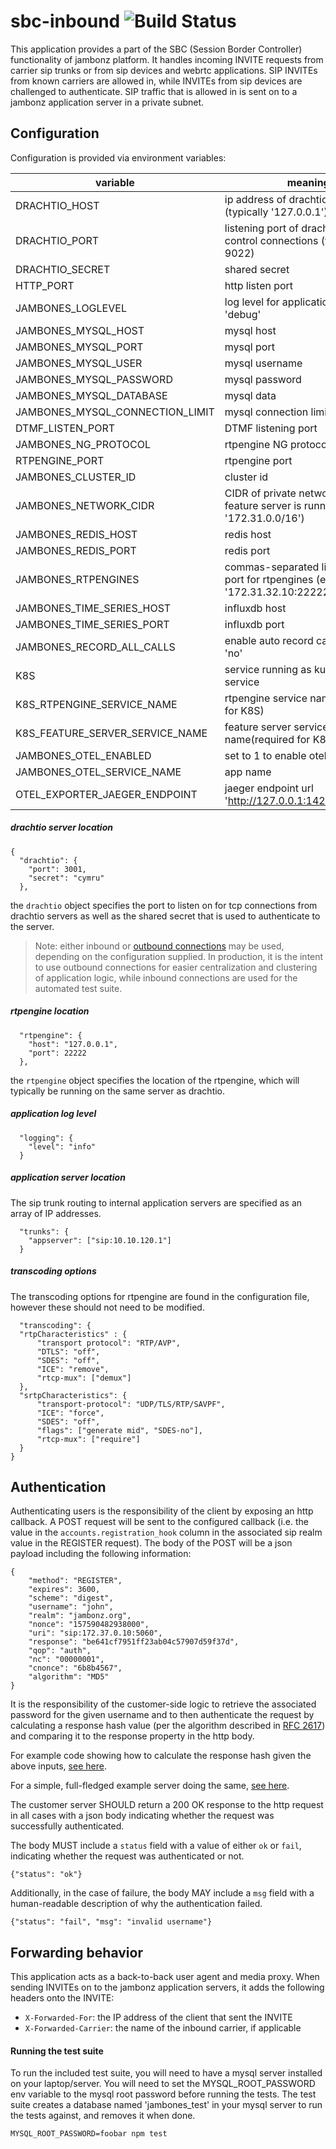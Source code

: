 # sbc-inbound ![Build Status](https://github.com/jambonz/sbc-inbound/workflows/CI/badge.svg)

This application provides a part of the SBC (Session Border Controller) functionality of jambonz platform. It handles incoming INVITE requests from carrier sip trunks or from sip devices and webrtc applications. SIP INVITEs from known carriers are allowed in, while INVITEs from sip devices are challenged to authenticate.  SIP traffic that is allowed in is sent on to a jambonz application server in a private subnet.

## Configuration

Configuration is provided via environment variables:

| variable | meaning | required?|
|----------|----------|---------|
|DRACHTIO_HOST| ip address of drachtio server (typically '127.0.0.1')|yes|
|DRACHTIO_PORT| listening port of drachtio server for control connections (typically 9022)|yes|
|DRACHTIO_SECRET| shared secret|yes|
|HTTP_PORT| http listen port |no|
|JAMBONES_LOGLEVEL| log level for application, 'info' or 'debug'|no|
|JAMBONES_MYSQL_HOST| mysql host|yes|
|JAMBONES_MYSQL_PORT| mysql port |no|
|JAMBONES_MYSQL_USER| mysql username|yes|
|JAMBONES_MYSQL_PASSWORD| mysql password|yes|
|JAMBONES_MYSQL_DATABASE| mysql data|yes|
|JAMBONES_MYSQL_CONNECTION_LIMIT| mysql connection limit |no|
|DTMF_LISTEN_PORT| DTMF listening port |no|
|JAMBONES_NG_PROTOCOL| rtpengine NG protocol |no|
|RTPENGINE_PORT| rtpengine port |no|
|JAMBONES_CLUSTER_ID| cluster id |no|
|JAMBONES_NETWORK_CIDR| CIDR of private network that feature server is running in (e.g. '172.31.0.0/16')|yes|
|JAMBONES_REDIS_HOST| redis host|yes|
|JAMBONES_REDIS_PORT|redis port|no|
|JAMBONES_RTPENGINES| commas-separated list of ip:ng-port for rtpengines (e.g. '172.31.32.10:22222')|no|
|JAMBONES_TIME_SERIES_HOST| influxdb host |yes|
|JAMBONES_TIME_SERIES_PORT| influxdb port |no|
|JAMBONES_RECORD_ALL_CALLS| enable auto record calls, 'yes' or 'no' |no|
|K8S| service running as kubernetes service |no|
|K8S_RTPENGINE_SERVICE_NAME| rtpengine service name(required for K8S) |no|
|K8S_FEATURE_SERVER_SERVICE_NAME| feature server service name(required for K8S) |no|
|JAMBONES_OTEL_ENABLED| set to 1 to enable otel tracing |no|
|JAMBONES_OTEL_SERVICE_NAME| app name |no|
|OTEL_EXPORTER_JAEGER_ENDPOINT| jaeger endpoint url  'http://127.0.0.1:14268/api/traces' |no|

##### drachtio server location
```
{
  "drachtio": {
    "port": 3001,
    "secret": "cymru"
  },
```
the `drachtio` object specifies the port to listen on for tcp connections from drachtio servers as well as the shared secret that is used to authenticate to the server.

> Note: either inbound or [outbound connections](https://drachtio.org/docs#outbound-connections) may be used, depending on the configuration supplied.  In production, it is the intent to use outbound connections for easier centralization and clustering of application logic, while inbound connections are used for the automated test suite.

##### rtpengine location
```
  "rtpengine": {
    "host": "127.0.0.1",
    "port": 22222
  },
```
the `rtpengine` object specifies the location of the rtpengine, which will typically be running on the same server as drachtio.

##### application log level
```
  "logging": {
    "level": "info"
  }
```
##### application server location
The sip trunk routing to internal application servers are specified as an array of IP addresses.
```
  "trunks": {
    "appserver": ["sip:10.10.120.1"]
  }
```
##### transcoding options
The transcoding options for rtpengine are found in the configuration file, however these should not need to be modified.
```
  "transcoding": {
  "rtpCharacteristics" : {
      "transport protocol": "RTP/AVP",
      "DTLS": "off",
      "SDES": "off",
      "ICE": "remove",
      "rtcp-mux": ["demux"]
  },
  "srtpCharacteristics": {
      "transport-protocol": "UDP/TLS/RTP/SAVPF",
      "ICE": "force",
      "SDES": "off",
      "flags": ["generate mid", "SDES-no"],
      "rtcp-mux": ["require"]
  } 
}
```
## Authentication
Authenticating users is the responsibility of the client by exposing an http callback.  A POST request will be sent to the configured callback (i.e. the value in the `accounts.registration_hook` column in the associated sip realm value in the REGISTER request).  The body of the POST will be a json payload including the following information:
```
{
	"method": "REGISTER",
	"expires": 3600,
	"scheme": "digest",
	"username": "john",
	"realm": "jambonz.org",
	"nonce": "157590482938000",
	"uri": "sip:172.37.0.10:5060",
	"response": "be641cf7951ff23ab04c57907d59f37d",
	"qop": "auth",
	"nc": "00000001",
	"cnonce": "6b8b4567",
	"algorithm": "MD5"
}
```
It is the responsibility of the customer-side logic to retrieve the associated password for the given username and to then authenticate the request by calculating a response hash value (per the algorithm described in [RFC 2617](https://tools.ietf.org/html/rfc2617#section-3.2.2)) and comparing it to the response property in the http body.

For example code showing how to calculate the response hash given the above inputs, [see here](https://github.com/jambonz/customer-auth-server/blob/master/lib/utils.js).

For a simple, full-fledged example server doing the same, [see here](https://github.com/jambonz/customer-auth-server).

The customer server SHOULD return a 200 OK response to the http request in all cases with a json body indicating whether the request was successfully authenticated.

The body MUST include a `status` field with a value of either `ok` or `fail`, indicating whether the request was authenticated or not.
```
{"status": "ok"}
```

Additionally, in the case of failure, the body MAY include a `msg` field with a human-readable description of why the authentication failed.
```
{"status": "fail", "msg": "invalid username"}
```

## Forwarding behavior
This application acts as a back-to-back user agent and media proxy.  When sending INVITEs on to the jambonz application servers, it adds the following headers onto the INVITE:

- `X-Forwarded-For`: the IP address of the client that sent the INVITE
- `X-Forwarded-Carrier`: the name of the inbound carrier, if applicable

#### Running the test suite
To run the included test suite, you will need to have a mysql server installed on your laptop/server. You will need to set the MYSQL_ROOT_PASSWORD env variable to the mysql root password before running the tests.  The test suite creates a database named 'jambones_test' in your mysql server to run the tests against, and removes it when done.
```
MYSQL_ROOT_PASSWORD=foobar npm test
```
